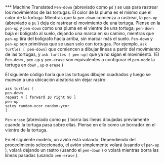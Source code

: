 ﻿*** Machine Translated
`Pen-down` (abreviado como `pd` ) se usa para rastrear los movimientos de las tortugas. El color de la pluma es el mismo que el color de la tortuga. Mientras que la `pen-down` comienza a rastrear, la `pen-up` (abreviado a `pu` ) deja de rastrear el movimiento de una tortuga. Piense en la `pen-up` y `pen-down` como una pluma en el vientre de una tortuga; `pen-down` baja el bolígrafo al suelo, dejando una marca en su camino, mientras que `pen-up` tira del bolígrafo hacia arriba, sin marcar más el suelo. `Pen-down` y `pen-up` son primitivas que se usan solo con tortugas. Por ejemplo, `ask turtles [ pen-down]` que comiencen a dibujar líneas a partir del movimiento de las tortugas, y `ask turtles [ pen-up]` que ya no sigan el movimiento. (El `Pen-down` , `pen-up` y `pen-erase` son equivalentes a configurar el `pen-mode` la tortuga en `down` , `up` o `erase` )

El siguiente código haría que las tortugas dibujen cuadrados y luego se muevan a una ubicación aleatoria sin dejar rastro:


    ask turtles [
    pen-down
    repeat 4 [ forward 10 right 90 ]
    pen-up
    setxy random-xcor random-ycor
    ]


`Pen-erase` (abreviado como `pe` ) borra las líneas dibujadas previamente cuando la tortuga pasa sobre ellas. Piense en ello como un borrador en el vientre de la tortuga.

En el siguiente modelo, un avión está volando. Dependiendo del procedimiento seleccionado, el avión simplemente volará (usando el `pen-up` ), volará dejando un rastro (usando el `pen-down` ) o volará mientras borra las líneas pasadas (usando `pen-erase` ).
